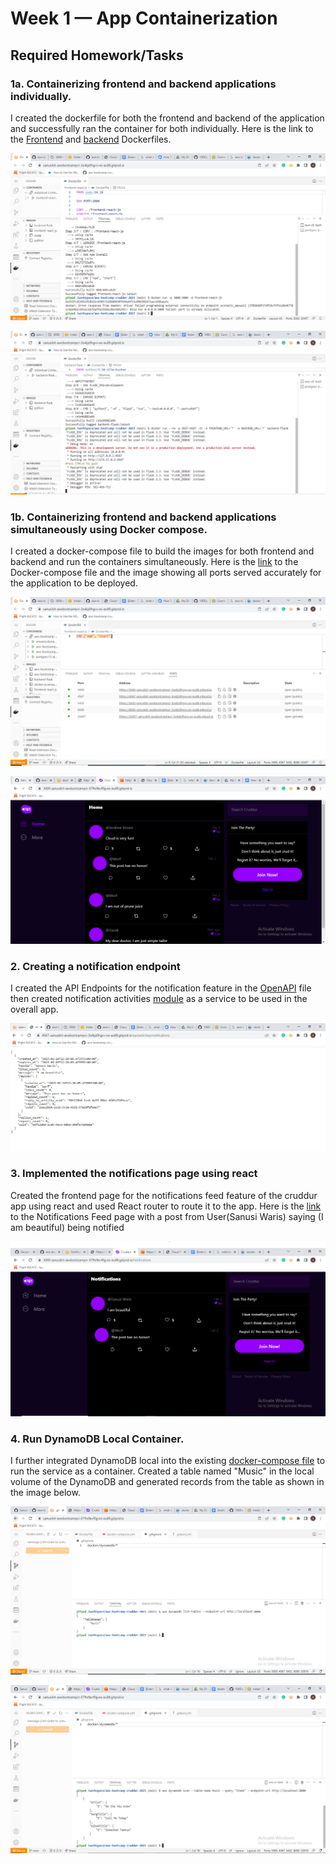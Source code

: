 # Week 1 — App Containerization

## Required Homework/Tasks

### 1a. Containerizing frontend and backend applications individually.

I created the dockerfile for both the frontend and backend of the application and successfully ran the container for both individually. Here is the link to the [Frontend](https://github.com/Sanusi-bit/aws-bootcamp-cruddur-2023/blob/main/frontend-react-js/Dockerfile) and [backend](https://github.com/Sanusi-bit/aws-bootcamp-cruddur-2023/blob/main/backend-flask/Dockerfile) Dockerfiles.

![Image for Frontend container of the application](https://github.com/Sanusi-bit/aws-bootcamp-cruddur-2023/blob/main/journal/assets/Frontend-Containerization-week-1.png)

![Image for backend container of the application](https://github.com/Sanusi-bit/aws-bootcamp-cruddur-2023/blob/main/journal/assets/Backend-containerization-week-1.png)


### 1b. Containerizing frontend and backend applications simultaneously using Docker compose.

I created a docker-compose file to build the images for both frontend and backend and run the containers simultaneously. Here is the [link](https://github.com/Sanusi-bit/aws-bootcamp-cruddur-2023/blob/main/docker-compose.yml) to the Docker-compose file and the image showing all ports served accurately for the application to be deployed.

![Image of all ports served on both frontend and backend of the application to verify successful running of both containers](https://github.com/Sanusi-bit/aws-bootcamp-cruddur-2023/blob/main/journal/assets/docker-compose-week-1.png)

![Cruddur home page verifying successful running of frontend and backend containers](https://github.com/Sanusi-bit/aws-bootcamp-cruddur-2023/blob/main/journal/assets/Cruddur-home-week-1.png)


### 2. Creating a notification endpoint 

I created the API Endpoints for the notification feature in the [OpenAPI](https://github.com/Sanusi-bit/aws-bootcamp-cruddur-2023/blob/main/backend-flask/openapi-3.0.yml) file then created notification activities [module](https://github.com/Sanusi-bit/aws-bootcamp-cruddur-2023/blob/main/backend-flask/services/notifications_activities.py) as a service to be used in the overall app. 

![Image for notifications endpoint](https://github.com/Sanusi-bit/aws-bootcamp-cruddur-2023/blob/main/journal/assets/Notifications-api-endpoint-week-1.png)


### 3. Implemented the notifications page using react

Created the frontend page for the notifications feed feature of the cruddur app using react and used React router to route it to the app. Here is the [link](https://github.com/Sanusi-bit/aws-bootcamp-cruddur-2023/blob/main/frontend-react-js/src/pages/NotificationsFeedPage.js) to the Notifications Feed page with a post from User(Sanusi Waris) saying (I am beautiful) being notified

![Image of the Notifications page](https://github.com/Sanusi-bit/aws-bootcamp-cruddur-2023/blob/main/journal/assets/Notifications-FeedPagwe-week-1.png)


### 4. Run DynamoDB Local Container.

I further integrated DynamoDB local into the existing [docker-compose file](https://github.com/Sanusi-bit/aws-bootcamp-cruddur-2023/blob/main/docker-compose.yml) to run the service as a container. Created a table named "Music" in the local volume of the DynamoDB and generated records from the table as shown in the image below.

![Image showing table generated from the DynamoDB local volume](https://github.com/Sanusi-bit/aws-bootcamp-cruddur-2023/blob/main/journal/assets/Dynamodb-table-week-1.png)


![Image showing table records generated from the DynamoDB local volume](https://github.com/Sanusi-bit/aws-bootcamp-cruddur-2023/blob/main/journal/assets/Dynamodb-table-records-week-1.png)


